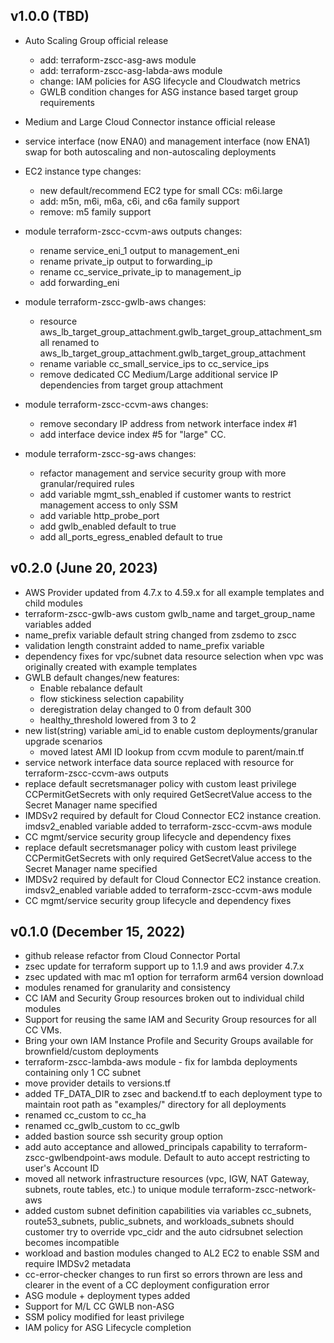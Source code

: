 ## v1.0.0 (TBD)
* Auto Scaling Group official release
    - add: terraform-zscc-asg-aws module
    - add: terraform-zscc-asg-labda-aws module
    - change: IAM policies for ASG lifecycle and Cloudwatch metrics
    - GWLB condition changes for ASG instance based target group requirements
* Medium and Large Cloud Connector instance official release
* service interface (now ENA0) and management interface (now ENA1) swap for both autoscaling and non-autoscaling deployments
* EC2 instance type changes:
    - new default/recommend EC2 type for small CCs: m6i.large
    - add: m5n, m6i, m6a, c6i, and c6a family support
    - remove: m5 family support
* module terraform-zscc-ccvm-aws outputs changes:
    - rename service_eni_1 output to management_eni
    - rename private_ip output to forwarding_ip
    - rename cc_service_private_ip to management_ip
    - add forwarding_eni
* module terraform-zscc-gwlb-aws changes:
    - resource aws_lb_target_group_attachment.gwlb_target_group_attachment_small renamed to aws_lb_target_group_attachment.gwlb_target_group_attachment
    - rename variable cc_small_service_ips to cc_service_ips
    - remove dedicated CC Medium/Large additional service IP dependencies from target group attachment
* module terraform-zscc-ccvm-aws changes:
    - remove secondary IP address from network interface index #1
    - add interface device index #5 for "large" CC.


* module terraform-zscc-sg-aws changes:
    - refactor management and service security group with more granular/required rules
    - add variable mgmt_ssh_enabled if customer wants to restrict management access to only SSM
    - add variable http_probe_port
    - add gwlb_enabled default to true
    - add all_ports_egress_enabled default to true

## v0.2.0 (June 20, 2023)
* AWS Provider updated from 4.7.x to 4.59.x for all example templates and child modules
* terraform-zscc-gwlb-aws custom gwlb_name and target_group_name variables added
* name_prefix variable default string changed from zsdemo to zscc
* validation length constraint added to name_prefix variable
* dependency fixes for vpc/subnet data resource selection when vpc was originally created with example templates
* GWLB default changes/new features: 
    - Enable rebalance default
    - flow stickiness selection capability
    - deregistration delay changed to 0 from default 300
    - healthy_threshold lowered from 3 to 2
* new list(string) variable ami_id to enable custom deployments/granular upgrade scenarios
    - moved latest AMI ID lookup from ccvm module to parent/main.tf
* service network interface data source replaced with resource for terraform-zscc-ccvm-aws outputs
* replace default secretsmanager policy with custom least privilege CCPermitGetSecrets with only required GetSecretValue access to the Secret Manager name specified
* IMDSv2 required by default for Cloud Connector EC2 instance creation. imdsv2_enabled variable added to terraform-zscc-ccvm-aws module
* CC mgmt/service security group lifecycle and dependency fixes
* replace default secretsmanager policy with custom least privilege CCPermitGetSecrets with only required GetSecretValue access to the Secret Manager name specified
* IMDSv2 required by default for Cloud Connector EC2 instance creation. imdsv2_enabled variable added to terraform-zscc-ccvm-aws module
* CC mgmt/service security group lifecycle and dependency fixes

## v0.1.0 (December 15, 2022) 
* github release refactor from Cloud Connector Portal
* zsec update for terraform support up to 1.1.9 and aws provider 4.7.x
* zsec updated with mac m1 option for terraform arm64 version download
* modules renamed for granularity and consistency
* CC IAM and Security Group resources broken out to individual child modules
* Support for reusing the same IAM and Security Group resources for all CC VMs.
* Bring your own IAM Instance Profile and Security Groups available for brownfield/custom deployments
* terraform-zscc-lambda-aws module - fix for lambda deployments containing only 1 CC subnet
* move provider details to versions.tf
* added TF_DATA_DIR to zsec and backend.tf to each deployment type to maintain root path as "examples/" directory for all deployments
* renamed cc_custom to cc_ha
* renamed cc_gwlb_custom to cc_gwlb
* added bastion source ssh security group option
* add auto acceptance and allowed_principals capability to terraform-zscc-gwlbendpoint-aws module. Default to auto accept restricting to user's Account ID
* moved all network infrastructure resources (vpc, IGW, NAT Gateway, subnets, route tables, etc.) to unique module terraform-zscc-network-aws
* added custom subnet definition capabilities via variables cc_subnets, route53_subnets, public_subnets, and workloads_subnets should customer try to override vpc_cidr and the auto cidrsubnet selection becomes incompatible
* workload and bastion modules changed to AL2 EC2 to enable SSM and require IMDSv2 metadata
* cc-error-checker changes to run first so errors thrown are less and clearer in the event of a CC deployment configuration error
* ASG module + deployment types added
* Support for M/L CC GWLB non-ASG
* SSM policy modified for least privilege
* IAM policy for ASG Lifecycle completion
